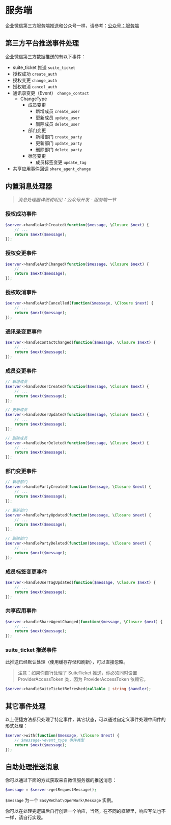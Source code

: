 # 服务端

企业微信第三方服务端推送和公众号一样，请参考：[公众号：服务端](../official-account/server.md)

## 第三方平台推送事件处理

企业微信第三方数据推送的有以下事件：

- suite_ticket 推送 `suite_ticket`
- 授权成功 `create_auth`
- 授权变更 `change_auth`
- 授权取消 `cancel_auth`
- 通讯录变更（Event） `change_contact`
  - ChangeType
    - 成员变更
      - 新增成员 `create_user`
      - 更新成员 `update_user`
      - 删除成员 `delete_user`
    - 部门变更
      - 新增部门 `create_party`
      - 更新部门 `update_party`
      - 删除部门 `delete_party`
    - 标签变更
      - 成员标签变更 `update_tag`
- 共享应用事件回调 `share_agent_change`

## 内置消息处理器

> _消息处理器详细说明见：公众号开发 - 服务端一节_

### 授权成功事件

```php
$server->handleAuthCreated(function($message, \Closure $next) {
    // ...
    return $next($message);
});
```

### 授权变更事件

```php
$server->handleAuthChanged(function($message, \Closure $next) {
    // ...
    return $next($message);
});
```

### 授权取消事件

```php
$server->handleAuthCancelled(function($message, \Closure $next) {
    // ...
    return $next($message);
});
```

### 通讯录变更事件

```php
$server->handleContactChanged(function($message, \Closure $next) {
    // ...
    return $next($message);
});
```

### 成员变更事件

```php
// 新增成员
$server->handleUserCreated(function($message, \Closure $next) {
    // ...
    return $next($message);
});

// 更新成员
$server->handleUserUpdated(function($message, \Closure $next) {
    // ...
    return $next($message);
});

// 删除成员
$server->handleUserDeleted(function($message, \Closure $next) {
    // ...
    return $next($message);
});
```

### 部门变更事件

```php
// 新增部门
$server->handlePartyCreated(function($message, \Closure $next) {
    // ...
    return $next($message);
});

// 更新部门
$server->handlePartyUpdated(function($message, \Closure $next) {
    // ...
    return $next($message);
});

// 删除部门
$server->handlePartyDeleted(function($message, \Closure $next) {
    // ...
    return $next($message);
});
```

### 成员标签变更事件

```php
$server->handleUserTagUpdated(function($message, \Closure $next) {
    // ...
    return $next($message);
});
```

### 共享应用事件

```php
$server->handleShareAgentChanged(function($message, \Closure $next) {
    // ...
    return $next($message);
});
```

### suite_ticket 推送事件

此推送已经默认处理（使用缓存存储和刷新），可以直接忽略。

> 注意：如果你自行处理了 SuiteTicket 推送，你必须同时设置 ProviderAccessToken 类，因为 ProviderAccessToken 依赖它。

```php
$server->handleSuiteTicketRefreshed(callable | string $handler);
```

## 其它事件处理

以上便捷方法都只处理了特定事件，其它状态，可以通过自定义事件处理中间件的形式处理：

```php
$server->with(function($message, \Closure $next) {
    // $message->event_type 事件类型
    return $next($message);
});
```

## 自助处理推送消息

你可以通过下面的方式获取来自微信服务器的推送消息：

```php
$message = $server->getRequestMessage();
```

`$message` 为一个 `EasyWeChat\OpenWork\Message` 实例。

你可以在处理完逻辑后自行创建一个响应，当然，在不同的框架里，响应写法也不一样，请自行实现。
